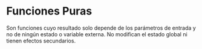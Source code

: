 # Funciones Puras

Son funciones cuyo resultado solo depende de los parámetros de entrada y no de ningún estado o variable externa.
No modifican el estado global ni tienen efectos secundarios.